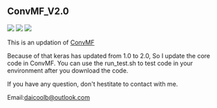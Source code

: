 ## ConvMF_V2.0

[![](https://jaywcjlove.github.io/sb/ico/awesome.svg)](#) [![](https://jaywcjlove.github.io/sb/license/mit.svg)](#) [![](https://travis-ci.org/daicoolb/ConvMF_V2.0.svg?branch=master)](#)

This is an updation of [ConvMF](http://dm.postech.ac.kr/~cartopy/ConvMF/)

Because of that keras has updated from 1.0 to 2.0, So I update the core code in ConvMF. You can use the run_test.sh to test code in your environment after you download the code.

If you have any question, don't hestitate to contact with me.

Email:daicoolb@outlook.com


